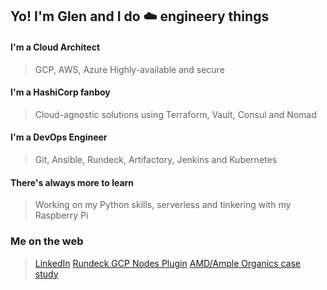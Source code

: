 ## Yo! I'm Glen and I do :cloud: engineery things

#### I'm a Cloud Architect
> GCP, AWS, Azure
> Highly-available and secure

#### I'm a HashiCorp fanboy
> Cloud-agnostic solutions using Terraform, Vault, Consul and Nomad

#### I'm a DevOps Engineer
> Git, Ansible, Rundeck, Artifactory, Jenkins and Kubernetes

#### There's always more to learn
> Working on my Python skills, serverless and tinkering with my Raspberry Pi

### Me on the web 
> [LinkedIn](https://www.linkedin.com/in/glenyu/)
> [Rundeck GCP Nodes Plugin](https://resources.rundeck.com/plugins/rundeck-gcp-nodes-plugin/)
> [AMD/Ample Organics case study](https://www.amd.com/en/case-studies/ample-organics)

<!--
**Neutrollized/Neutrollized** is a ✨ _special_ ✨ repository because its `README.md` (this file) appears on your GitHub profile.

Here are some ideas to get you started:

- 🔭 I’m currently working on ...
- 🌱 I’m currently learning ...
- 👯 I’m looking to collaborate on ...
- 🤔 I’m looking for help with ...
- 💬 Ask me about ...
- 📫 How to reach me: ...
- 😄 Pronouns: ...
- ⚡ Fun fact: ...
-->
